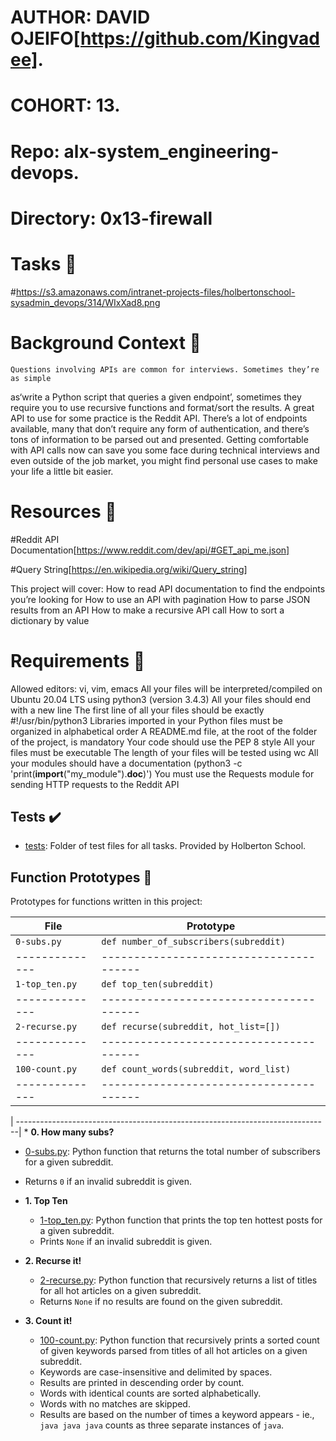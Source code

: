 # AUTHOR:         DAVID OJEIFO[https://github.com/Kingvadee].
# COHORT:         13.
# Repo:           alx-system_engineering-devops.
# Directory: 	  0x13-firewall

# Tasks :page_with_curl:

#https://s3.amazonaws.com/intranet-projects-files/holbertonschool-sysadmin_devops/314/WIxXad8.png

# Background Context :page_with_curl:


	Questions involving APIs are common for interviews. Sometimes they’re as simple
 as‘write a Python script that queries a given endpoint’, sometimes they require
you to use recursive functions and format/sort the results.
	A great API to use for some practice is the Reddit API. There’s a lot of
endpoints available, many that don’t require any form of authentication, and
there’s tons of information to be parsed out and presented. Getting comfortable
with API calls now can save you some face during technical interviews and even
outside of the job market, you might find personal use cases to make your life a
little bit easier.



# Resources :page_with_curl:


 #Reddit API Documentation[https://www.reddit.com/dev/api/#GET_api_me.json]

 #Query String[https://en.wikipedia.org/wiki/Query_string]

This project will cover:
How to read API documentation to find the endpoints you’re looking for
How to use an API with pagination
How to parse JSON results from an API
How to make a recursive API call
How to sort a dictionary by value


# Requirements :page_with_curl:


Allowed editors: vi, vim, emacs
All your files will be interpreted/compiled on Ubuntu 20.04 LTS using python3 (version 3.4.3)
All your files should end with a new line
The first line of all your files should be exactly #!/usr/bin/python3
Libraries imported in your Python files must be organized in alphabetical order
A README.md file, at the root of the folder of the project, is mandatory
Your code should use the PEP 8 style
All your files must be executable
The length of your files will be tested using wc
All your modules should have a documentation (python3 -c 'print(__import__("my_module").__doc__)')
You must use the Requests module for sending HTTP requests to the Reddit API

## Tests :heavy_check_mark:

* [tests](./tests): Folder of test files for all tasks. Provided by Holberton
School.

## Function Prototypes :floppy_disk:

Prototypes for functions written in this project:

| File           | Prototype                               |
| -------------- | --------------------------------------- |
| `0-subs.py`    | `def number_of_subscribers(subreddit)`  |
| -------------- | --------------------------------------- |
| `1-top_ten.py` | `def top_ten(subreddit)`                |
| -------------- | --------------------------------------- |
| `2-recurse.py` | `def recurse(subreddit, hot_list=[])`   |
| -------------- | --------------------------------------- |
| `100-count.py` | `def count_words(subreddit, word_list)` |
| -------------- | --------------------------------------- |



| ------------------------------------------------------------------------------|
	* **0. How many subs?**
  * [0-subs.py](./0-subs.py): Python function that returns the total number of
  subscribers for a given subreddit.
  * Returns `0` if an invalid subreddit is given.

* **1. Top Ten**
  * [1-top_ten.py](./1-top_ten.py): Python function that prints the top ten
  hottest posts for a given subreddit.
  * Prints `None` if an invalid subreddit is given.

* **2. Recurse it!**
  * [2-recurse.py](./2-recurse.py): Python function that recursively returns a
  list of titles for all hot articles on a given subreddit.
  * Returns `None` if no results are found on the given subreddit.

* **3. Count it!**
  * [100-count.py](./100-count.py): Python function that recursively prints a
  sorted count of given keywords parsed from titles of all hot articles on a given
  subreddit.
  * Keywords are case-insensitive and delimited by spaces.
  * Results are printed in descending order by count.
  * Words with identical counts are sorted alphabetically.
  * Words with no matches are skipped.
  * Results are based on the number of times a keyword appears - ie.,
  `java java java` counts as three separate instances of `java`.

